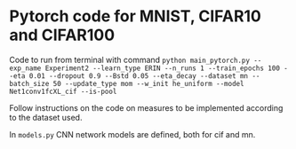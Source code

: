 # Pytorch code for MNIST, CIFAR10 and CIFAR100 
Code to run from terminal with command 
`python main_pytorch.py --exp_name Experiment2 --learn_type ERIN --n_runs 1 --train_epochs 100 --eta 0.01 --dropout 0.9 --Bstd 0.05 --eta_decay --dataset mn --batch_size 50 --update_type mom --w_init he_uniform --model Net1conv1fcXL_cif --is-pool`

Follow instructions on the code on measures to be implemented according to the dataset used. 

In `models.py` CNN network models are defined, both for cif and mn.
